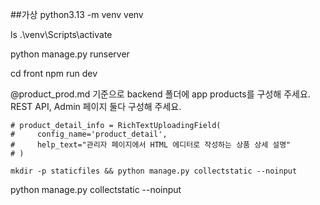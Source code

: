 ##가상
python3.13 -m venv venv


ls
.\venv\Scripts\activate

python manage.py runserver


cd front
npm run dev 


@product_prod.md  기준으로 backend 폴더에 app products를 구성해 주세요.  REST API, Admin 페이지 둘다 구성해 주세요.  

    # product_detail_info = RichTextUploadingField(
    #     config_name='product_detail',
    #     help_text="관리자 페이지에서 HTML 에디터로 작성하는 상품 상세 설명"
    # )

    mkdir -p staticfiles && python manage.py collectstatic --noinput

python manage.py collectstatic --noinput

